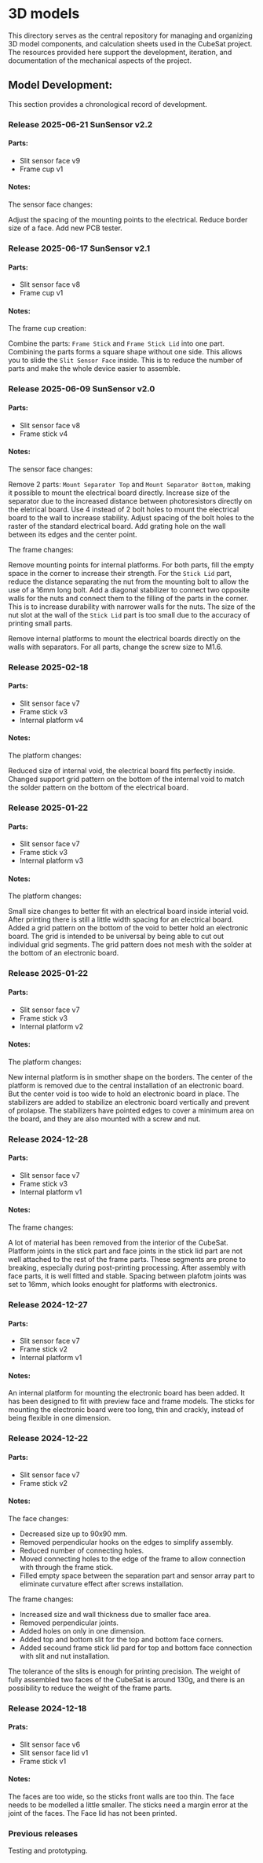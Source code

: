 # 3D models

This directory serves as the central repository for managing and organizing 3D model components, and calculation sheets used in the CubeSat project. The resources provided here support the development, iteration, and documentation of the mechanical aspects of the project.

## Model Development:

This section provides a chronological record of development.

### Release 2025-06-21 SunSensor v2.2

#### Parts:
- Slit sensor face v9
- Frame cup v1

#### Notes:
The sensor face changes:

Adjust the spacing of the mounting points to the electrical. Reduce border size of a face. Add new PCB tester.

### Release 2025-06-17 SunSensor v2.1

#### Parts:
- Slit sensor face v8
- Frame cup v1

#### Notes:
The frame cup creation:

Combine the parts: `Frame Stick` and `Frame Stick Lid` into one part. Combining the parts forms a square shape without one side. This allows you to slide the `Slit Sensor Face` inside. This is to reduce the number of parts and make the whole device easier to assemble.

### Release 2025-06-09 SunSensor v2.0

#### Parts:
- Slit sensor face v8
- Frame stick v4

#### Notes:
The sensor face changes:

Remove 2 parts: `Mount Separator Top` and `Mount Separator Bottom`, making it possible to mount the electrical board directly. Increase size of the separator due to the increased distance between photoresistors directly on the eletrical board. Use 4 instead of 2 bolt holes to mount the electrical board to the wall to increase stability. Adjust spacing of the bolt holes to the raster of the standard electrical board. Add grating hole on the wall between its edges and the center point.

The frame changes:

Remove mounting points for internal platforms. For both parts, fill the empty space in the corner to increase their strength. For the `Stick Lid` part, reduce the distance separating the nut from the mounting bolt to allow the use of a 16mm long bolt. Add a diagonal stabilizer to connect two opposite walls for the nuts and connect them to the filling of the parts in the corner. This is to increase durability with narrower walls for the nuts. The size of the nut slot at the wall of the `Stick Lid` part is too small due to the accuracy of printing small parts.

Remove internal platforms to mount the electrical boards directly on the walls with separators. For all parts, change the screw size to M1.6.

### Release 2025-02-18

#### Parts:
- Slit sensor face v7
- Frame stick v3
- Internal platform v4

#### Notes:
The platform changes:

Reduced size of internal void, the electrical board fits perfectly inside. 
Changed support grid pattern on the bottom of the internal void to match the solder pattern on the bottom of the electrical board.

### Release 2025-01-22

#### Parts:
- Slit sensor face v7
- Frame stick v3
- Internal platform v3

#### Notes:
The platform changes:

Small size changes to better fit with an electrical board inside interial void.
After printing there is still a little width spacing for an electrical board.
Added a grid pattern on the bottom of the void to better hold an electronic board.
The grid is intended to be universal by being able to cut out individual grid segments.
The grid pattern does not mesh with the solder at the bottom of an electronic board.

### Release 2025-01-22

#### Parts:
- Slit sensor face v7
- Frame stick v3
- Internal platform v2

#### Notes:
The platform changes:

New internal platform is in smother shape on the borders.
The center of the platform is removed due to the central installation of an electronic board.
But the center void is too wide to hold an electronic board in place.
The stabilizers are added to stabilize an electronic board vertically and prevent of prolapse.
The stabilizers have pointed edges to cover a minimum area on the board, and they are also mounted with a screw and nut.

### Release 2024-12-28

#### Parts:
- Slit sensor face v7
- Frame stick v3
- Internal platform v1

#### Notes:
The frame changes:

A lot of material has been removed from the interior of the CubeSat. 
Platform joints in the stick part and face joints in the stick lid part are not well attached to the rest of the frame parts. 
These segments are prone to breaking, especially during post-printing processing. 
After assembly with face parts, it is well fitted and stable. 
Spacing between plafotm joints was set to 16mm, which looks enought for platforms with electronics.

### Release 2024-12-27

#### Parts:
- Slit sensor face v7
- Frame stick v2
- Internal platform v1

#### Notes:
An internal platform for mounting the electronic board has been added. 
It has been designed to fit with preview face and frame models. 
The sticks for mounting the electronic board were too long, thin and crackly, instead of being flexible in one dimension.

### Release 2024-12-22

#### Parts:
- Slit sensor face v7
- Frame stick v2

#### Notes:
The face changes:
- Decreased size up to 90x90 mm.
- Removed perpendicular hooks on the edges to simplify assembly.
- Reduced number of connecting holes.
- Moved connecting holes to the edge of the frame to allow connection with through the frame stick.
- Filled empty space between the separation part and sensor array part to eliminate curvature effect after screws installation.

The frame changes:
- Increased size and wall thickness due to smaller face area.
- Removed perpendicular joints.
- Added holes on only in one dimension.
- Added top and bottom slit for the top and bottom face corners.
- Added secound frame stick lid pard for top and bottom face connection with slit and nut installation.
 
The tolerance of the slits is enough for printing precision. 
The weight of fully assembled two faces of the CubeSat  is around 130g, and there is an possibility to reduce the weight of the frame parts.

### Release 2024-12-18

#### Prats:
- Slit sensor face v6
- Slit sensor face lid v1
- Frame stick v1

#### Notes:
The faces are too wide, so the sticks front walls are too thin. 
The face needs to be modelled a little smaller. 
The sticks need a margin error at the joint of the faces. 
The Face lid has not been printed.

### Previous releases

Testing and prototyping.
